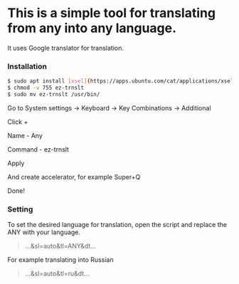 # This is a simple tool for translating from any into any language.
It uses Google translator for translation. 

### Installation

```sh
$ sudo apt install [xsel](https://apps.ubuntu.com/cat/applications/xsel/)
$ chmod -v 755 ez-trnslt
$ sudo mv ez-trnslt /usr/bin/
```
Go to System settings -> Keyboard -> Key Combinations -> Additional

Click + 

Name - Any

Command - ez-trnslt

Apply

And create accelerator, for example Super+Q

Done!

### Setting
To set the desired language for translation, open the script and replace the ANY with your language.
> ...&sl=auto&tl=ANY&dt... 

For example translating into Russian 

> ...&sl=auto&tl=ru&dt...
